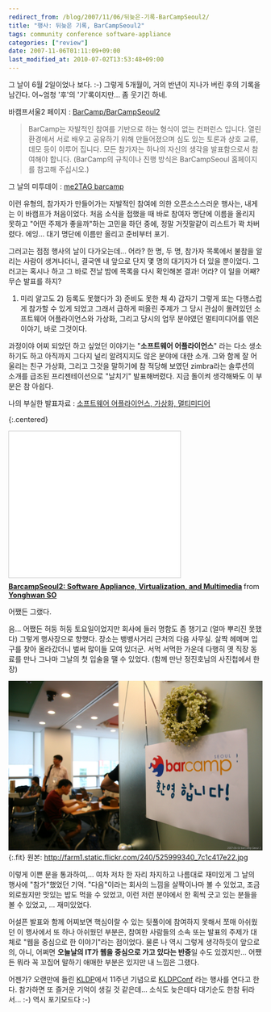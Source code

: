 ```yaml
---
redirect_from: /blog/2007/11/06/뒤늦은-기록-BarCampSeoul2/
title: "행사: 뒤늦은 기록, BarCampSeoul2"
tags: community conference software-appliance
categories: ["review"]
date: 2007-11-06T01:11:09+09:00
last_modified_at: 2010-07-02T13:53:48+09:00
---
```

그 날이 6월 2일이었나 보다. :-) 그렇게 5개월이, 거의 반년이 지나가 버린
후의 기록을 남긴다. 어~엄청 '후'의 '기'록이지만... 좀 웃기긴 하네.

바캠프서울2 페이지 : [BarCamp/BarCampSeoul2](http://barcamp.org/BarCampSeoul2)

> BarCamp는 자발적인 참여를 기반으로 하는 형식이 없는 컨퍼런스 입니다.
> 열린 환경에서 서로 배우고 공유하기 위해 만들어졌으며 심도 있는 토론과
> 상호 교류, 데모 등이 이루어 집니다. 모든 참가자는 하나의 자신의 생각을
> 발표함으로서 참여해야 합니다. (BarCamp의 규칙이나 진행 방식은
> BarCampSeoul 홈페이지를 참고해 주십시오.)

그 날의 미투데이 : [me2TAG barcamp](http://me2day.net/tag/barcamp)

이런 유형의, 참가자가 만들어가는 자발적인 참여에 의한 오픈소스스러운
행사는, 내게는 이 바캠프가 처음이었다. 처음 소식을 접했을 때 바로 참여자
명단에 이름을 올리지 못하고 "어떤 주제가 좋을까"하는 고민을 하던 중에,
정말 거짓말같이 리스트가 꽉 차버렸다. 에잉... 대기 명단에 이름만 올리고
준비부터 포기.

그러고는 점점 행사의 날이 다가오는데... 어라? 한 명, 두 명, 참가자
목록에서 불참을 알리는 사람이 생겨나더니, 결국엔 내 앞으로 단지 몇 명의
대기자가 더 있을 뿐이었다. 그러고는 혹시나 하고 그 바로 전날 밤에 목록을
다시 확인해본 결과! 어라? 이 일을 어째? 무슨 발표를 하지?

1) 미리 알고도 2) 등록도 못했다가 3) 준비도 못한 채 4) 갑자기 그렇게
또는 다행스럽게 참가할 수 있게 되었고 그래서 급하게 떠올린 주제가 그
당시 관심이 몰려있던 소프트웨어 어플라이언스와 가상화, 그리고 당시의
업무 분야였던 멀티미디어를 엮은 이야기, 바로 그것이다.

과정이야 어찌 되었던 하고 싶었던 이야기는 "**소프트웨어 어플라이언스**"
라는 다소 생소하기도 하고 아직까지 그다지 널리 알려지지도 않은 분야에
대한 소개. 그와 함께 잘 어울리는 친구 가상화, 그리고 그것을 말하기에
참 적당해 보였던 zimbra라는 솔루션의 소개를 급조된 프리젠테이션으로
"날치기" 발표해버렸다. 지금 돌이켜 생각해봐도 이 부분은 참 아쉽다.

나의 부실한 발표자료 : [소프트웨어 어플라이언스, 가상화, 멀티미디어](http://www.slideshare.net/sio4/barcampseoul2-software-appliance-virtualization-and-multimedia)

{:.centered}
<iframe src="//www.slideshare.net/slideshow/embed_code/key/bE43h1JzHX65wv" width="340" height="290" frameborder="0" marginwidth="0" marginheight="0" scrolling="no" style="border:1px solid #CCC; border-width:1px; margin-bottom:5px; max-width: 100%;" allowfullscreen> </iframe> <div style="margin-bottom:5px"> <strong> <a href="//www.slideshare.net/sio4/barcampseoul2-software-appliance-virtualization-and-multimedia" title="BarcampSeoul2: Software Appliance, Virtualization, and Multimedia" target="_blank">BarcampSeoul2: Software Appliance, Virtualization, and Multimedia</a> </strong> from <strong><a href="//www.slideshare.net/sio4" target="_blank">Yonghwan SO</a></strong> </div>

어쨌든 그랬다.

음... 어쨌든 허둥 허둥 토요일이었지만 회사에 들러 명함도 좀 챙기고
(얼마 뿌리진 못했다) 그렇게 행사장으로 향했다. 장소는 뱅뱅사거리 근처의
다음 사무실. 살짝 헤메며 입구를 찾아 올라갔더니 벌써 많이들 모여 있더군.
서먹 서먹한 가운데 다행히 옛 직장 동료를 만나 그나마 그날의 첫 입술을
땔 수 있었다. (함께 만난 정진호님의 사진첩에서 한 장)

![](/attachments/2007-11-06-barcampseoul2.jpg){:.fit}
원본: <http://farm1.static.flickr.com/240/525999340_7c1c417e22.jpg>

이렇게 이쁜 문을 통과하여,... 여차 저차 한 자리 차지하고 나름대로
재미있게 그 날의 행사에 "참가"했었던 기억. "다음"이라는 회사의 느낌을
살짝이나마 볼 수 있었고, 조금 외로웠지만 맛있는 밥도 먹을 수 있었고,
이런 저런 분야에서 한 획씩 긋고 있는 분들을 볼 수 있었고,
... 재미있었다.  

어설픈 발표와 함께 어찌보면 핵심이랄 수 있는 뒷풀이에 참여하지 못해서
쪼매 아쉬웠던 이 행사에서 또 하나 아쉬웠던 부분은, 참여한 사람들의
소속 또는 발표의 주제가 대체로 "웹을 중심으로 한 이야기"라는 점이었다.
물론 나 역시 그렇게 생각하듯이 앞으로의, 아니, 어쩌면 **오늘날의 IT가
웹을 중심으로 가고 있다는 반증**일 수도 있겠지만... 어쨌든 뭐라 꼭
꼬집어 말하기 애매한 부분은 있지만 내 느낌은 그랬다.

어젠가? 오랜만에 들린 [KLDP](http://kldp.org/)에서 11주년 기념으로
[KLDPConf](http://wiki.kldp.org/wiki.php/KLDPConf/20071110) 라는
행사를 연다고 한다. 참가하면 또 즐거운 기억이 생길 것 같은데...
소식도 늦은데다 대기순도 한참 뒤라서... :-) 역시 포기모드다 :-)

